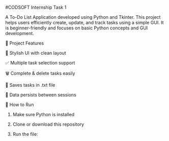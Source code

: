 #CODSOFT Internship Task 1

A To-Do List Application developed using Python and Tkinter. This project helps users efficiently create, update, and track tasks using a simple GUI. It is beginner-friendly and focuses on basic Python concepts and GUI development.


🔧 Project Features

🎨 Stylish UI with clean layout

✅ Multiple task selection support

🗑️ Complete & delete tasks easily

💾 Saves tasks in .txt file

🔁 Data persists between sessions


🚀 How to Run

1. Make sure Python is installed


2. Clone or download this repository


3. Run the file:
